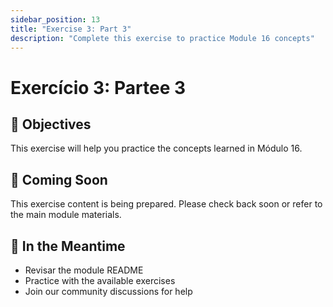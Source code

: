 ```yaml
---
sidebar_position: 13
title: "Exercise 3: Part 3"
description: "Complete this exercise to practice Module 16 concepts"
---
```


# Exercício 3: Partee 3

## 🎯 Objectives

This exercise will help you practice the concepts learned in Módulo 16.

## 📝 Coming Soon

This exercise content is being prepared. Please check back soon or refer to the main module materials.

## 🚀 In the Meantime

- Revisar the module README
- Practice with the available exercises
- Join our community discussions for help
